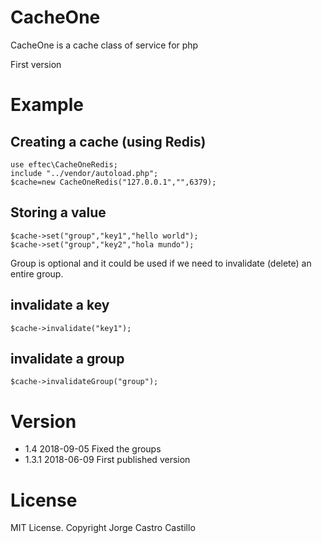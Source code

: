 # CacheOne
CacheOne is a cache class of service for php

First version

# Example

## Creating a cache (using Redis)
```
use eftec\CacheOneRedis;
include "../vendor/autoload.php";
$cache=new CacheOneRedis("127.0.0.1","",6379);
```

## Storing a value
```
$cache->set("group","key1","hello world");
$cache->set("group","key2","hola mundo");
```
Group is optional and it could be used if we need to invalidate (delete) an entire group.


## invalidate a key
```
$cache->invalidate("key1");
```


## invalidate a group
```
$cache->invalidateGroup("group");
```

# Version

- 1.4   2018-09-05 Fixed the groups
- 1.3.1 2018-06-09 First published version

# License

MIT License. Copyright Jorge Castro Castillo
